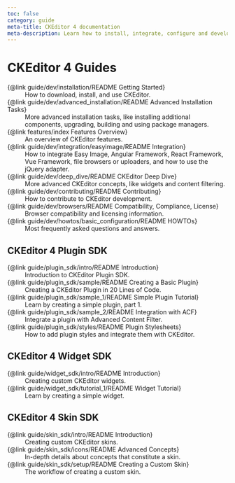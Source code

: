 ```yaml
---
toc: false
category: guide
meta-title: CKEditor 4 documentation
meta-description: Learn how to install, integrate, configure and develop CKEditor 4. Browse through API documentation and online samples.
---
```


# CKEditor 4 Guides

<dl>
<dt>{@link guide/dev/installation/README Getting Started}</dt><dd>How to download, install, and use CKEditor.</dd>
<dt>{@link guide/dev/advanced_installation/README Advanced Installation Tasks}</dt><dd>More advanced installation tasks, like installing additional components, upgrading, building and using package managers.</dd>
<dt>{@link features/index Features Overview}</dt><dd>An overview of CKEditor features.</dd>
<dt>{@link guide/dev/integration/easyimage/README Integration}</dt><dd>How to integrate Easy Image, Angular Framework, React Framework, Vue Framework, file browsers or uploaders, and how to use the jQuery adapter.</dd>
<dt>{@link guide/dev/deep_dive/README CKEditor Deep Dive}</dt><dd>More advanced CKEditor concepts, like widgets and content filtering.</dd>
<dt>{@link guide/dev/contributing/README Contributing}</dt><dd>How to contribute to CKEditor development.</dd>
<dt>{@link guide/dev/browsers/README Compatibility, Compliance, License}</dt><dd>Browser compatibility and licensing information.</dd>
<dt>{@link guide/dev/howtos/basic_configuration/README HOWTOs}</dt><dd>Most frequently asked questions and answers.</dd>
</dl>

## CKEditor 4 Plugin SDK

<dl>
<dt>{@link guide/plugin_sdk/intro/README Introduction}</dt><dd>Introduction to CKEditor Plugin SDK.</dd>
<dt>{@link guide/plugin_sdk/sample/README Creating a Basic Plugin}</dt><dd>Creating a CKEditor Plugin in 20 Lines of Code.</dd>
<dt>{@link guide/plugin_sdk/sample_1/README Simple Plugin Tutorial}</dt><dd>Learn by creating a simple plugin, part 1.</dd>
<dt>{@link guide/plugin_sdk/sample_2/README Integration with ACF}</dt><dd>Integrate a plugin with Advanced Content Filter.</dd>
<dt>{@link guide/plugin_sdk/styles/README Plugin Stylesheets}</dt><dd>How to add plugin styles and integrate them with CKEditor.</dd>
</dl>

## CKEditor 4 Widget SDK

<dl>
<dt>{@link guide/widget_sdk/intro/README Introduction}</dt><dd>Creating custom CKEditor widgets.</dd>
<dt>{@link guide/widget_sdk/tutorial_1/README Widget Tutorial}</dt><dd>Learn by creating a simple widget.</dd>
</dl>

## CKEditor 4 Skin SDK

<dl>
<dt>{@link guide/skin_sdk/intro/README Introduction}</dt><dd>Creating custom CKEditor skins.</dd>
<dt>{@link guide/skin_sdk/icons/README Advanced Concepts}</dt><dd>In-depth details about concepts that constitute a skin.</dd>
<dt>{@link guide/skin_sdk/setup/README Creating a Custom Skin}</dt><dd>The workflow of creating a custom skin.</dd>
</dl>
